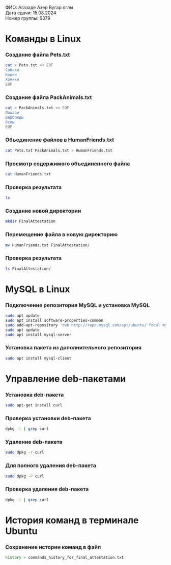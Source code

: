 ФИО: Агазаде Азер Вугар оглы  
Дата сдачи: 15.08.2024  
Номер группы: 6379

# Команды в Linux

### Создание файла Pets.txt
```sh
cat > Pets.txt << EOF
Собаки
Кошки
Хомяки
EOF
```

### Создание файла PackAnimals.txt
```sh
cat > PackAnimals.txt << EOF
Лошади
Верблюды
Ослы
EOF
```

### Объединение файлов в HumanFriends.txt
```sh
cat Pets.txt PackAnimals.txt > HumanFriends.txt
```

### Просмотр содержимого объединенного файла
```sh
cat HumanFriends.txt
```

### Проверка результата
```sh
ls
```

### Создание новой директории
```sh
mkdir FinalAttestation
```

### Перемещение файла в новую директорию
```sh
mv HumanFriends.txt FinalAttestation/
```

### Проверка результата
```sh
ls FinalAttestation/
```
# MySQL в Linux

### Подключение репозитория MySQL и установка MySQL
```sh
sudo apt update
sudo apt install software-properties-common
sudo add-apt-repository 'deb http://repo.mysql.com/apt/ubuntu/ focal mysql-8.0'
sudo apt update
sudo apt install mysql-server
```

### Установка пакета из дополнительного репозитория
```sh
sudo apt install mysql-client
```

# Управление deb-пакетами

### Установка deb-пакета
```sh
sudo apt-get install curl
```

### Проверка установки deb-пакета
```sh
dpkg -l | grep curl
```

### Удаление deb-пакета
```sh
sudo dpkg -r curl
```

### Для полного удаления deb-пакета
```sh
sudo dpkg -P curl
```

### Проверка удаления deb-пакета
```sh
dpkg -l | grep curl
```

# История команд в терминале Ubuntu

### Сохранение истории команд в файл
```sh
history > commands_history_for_final_attestation.txt
```
